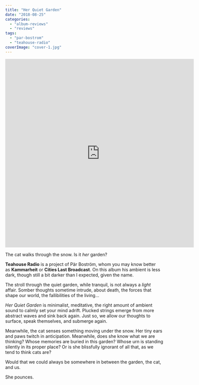 ```yaml
---
title: "Her Quiet Garden"
date: "2018-08-25"
categories: 
  - "album-reviews"
  - "reviews"
tags: 
  - "par-bostrom"
  - "teahouse-radio"
coverImage: "cover-1.jpg"
---
```


<iframe style="border: 0; width: 600px; height: 600px;" src="https://bandcamp.com/EmbeddedPlayer/album=53498279/size=large/bgcol=ffffff/linkcol=333333/minimal=true/transparent=true/" seamless=""><a href="http://teahouseradio.bandcamp.com/album/her-quiet-garden">Her Quiet Garden by Teahouse Radio</a></iframe>

The cat walks through the snow. Is it _her_ garden?

**Teahouse Radio** is a project of Pär Boström, whom you may know better as **Kammarheit** or **Cities Last Broadcast**. On this album his ambient is less dark, though still a bit darker than I expected, given the name.

The stroll through the quiet garden, while tranquil, is not always a _light_ affair. Somber thoughts sometime intrude, about death, the forces that shape our world, the fallibilities of the living…

_Her Quiet Garden_ is minimalist, meditative, the right amount of ambient sound to calmly set your mind adrift. Plucked strings emerge from more abstract waves and sink back again. Just so, we allow our thoughts to surface, speak themselves, and submerge again.

Meanwhile, the cat senses something moving under the snow. Her tiny ears and paws twitch in anticipation. Meanwhile, does she know what we are thinking? Whose memories are buried in this garden? Whose urn is standing silently in its proper place? Or is she blissfully ignorant of all that, as we tend to think cats are?

Would that we could always be somewhere in between the garden, the cat, and us.

She pounces.
